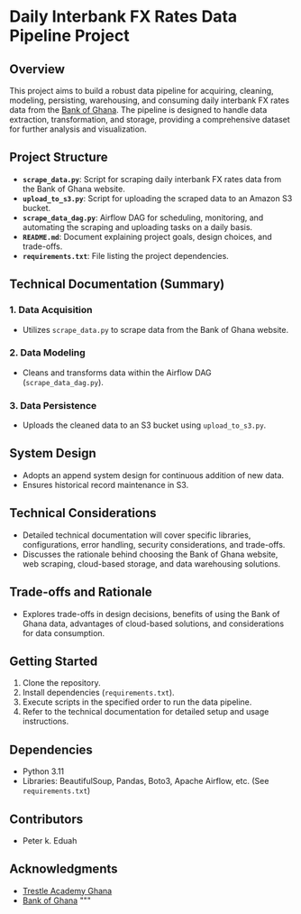 # Daily Interbank FX Rates Data Pipeline Project

## Overview
This project aims to build a robust data pipeline for acquiring, cleaning, modeling, persisting, warehousing, and consuming daily interbank FX rates data from the [Bank of Ghana](https://www.bog.gov.gh/treasury-and-the-markets/daily-interbank-fx-rates/). The pipeline is designed to handle data extraction, transformation, and storage, providing a comprehensive dataset for further analysis and visualization.

## Project Structure
- **`scrape_data.py`**: Script for scraping daily interbank FX rates data from the Bank of Ghana website.
- **`upload_to_s3.py`**: Script for uploading the scraped data to an Amazon S3 bucket.
- **`scrape_data_dag.py`**: Airflow DAG for scheduling, monitoring, and automating the scraping and uploading tasks on a daily basis.
- **`README.md`**: Document explaining project goals, design choices, and trade-offs.
- **`requirements.txt`**: File listing the project dependencies.

## Technical Documentation (Summary)
### 1. Data Acquisition
- Utilizes `scrape_data.py` to scrape data from the Bank of Ghana website.
### 2. Data Modeling
- Cleans and transforms data within the Airflow DAG (`scrape_data_dag.py`).
### 3. Data Persistence
- Uploads the cleaned data to an S3 bucket using `upload_to_s3.py`.

## System Design
- Adopts an append system design for continuous addition of new data.
- Ensures historical record maintenance in S3.

## Technical Considerations
- Detailed technical documentation will cover specific libraries, configurations, error handling, security considerations, and trade-offs.
- Discusses the rationale behind choosing the Bank of Ghana website, web scraping, cloud-based storage, and data warehousing solutions.

## Trade-offs and Rationale
- Explores trade-offs in design decisions, benefits of using the Bank of Ghana data, advantages of cloud-based solutions, and considerations for data consumption.

## Getting Started
1. Clone the repository.
2. Install dependencies (`requirements.txt`).
3. Execute scripts in the specified order to run the data pipeline.
4. Refer to the technical documentation for detailed setup and usage instructions.

## Dependencies
- Python 3.11
- Libraries: BeautifulSoup, Pandas, Boto3, Apache Airflow, etc. (See `requirements.txt`)

## Contributors
- Peter k. Eduah


## Acknowledgments
- [Trestle Academy Ghana](https://www.trestleacademyghana.org/)
- [Bank of Ghana](https://www.bog.gov.gh/)
"""
